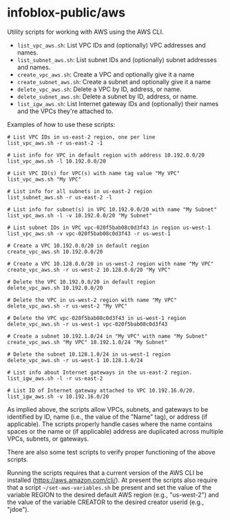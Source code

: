 # infoblox-public/aws

Utility scripts for working with AWS using the AWS CLI.

* `list_vpc_aws.sh`: List VPC IDs and (optionally) VPC addresses and
  names.
* `list_subnet_aws.sh`: List subnet IDs and (optionally) subnet
  addresses and names.
* `create_vpc_aws.sh`: Create a VPC and optionally give it a name
* `create_subnet_aws.sh`: Create a subnet and optionally give it a name
* `delete_vpc_aws.sh`: Delete a VPC by ID, address, or name.
* `delete_subnet_aws.sh`: Delete a subnet by ID, address, or name.
* `list_igw_aws.sh`: List Internet gateway IDs and (optionally) their
  names and the VPCs they're attached to.

Examples of how to use these scripts:

    # List VPC IDs in us-east-2 region, one per line
    list_vpc_aws.sh -r us-east-2 -1

    # List info for VPC in default region with address 10.192.0.0/20
    list_vpc_aws.sh -l 10.192.0.0/20

    # List VPC ID(s) for VPC(s) with name tag value "My VPC"
    list_vpc_aws.sh "My VPC"

    # List info for all subnets in us-east-2 region
    list_subnet_aws.sh -r us-east-2 -l

    # List info for subnet(s) in VPC 10.192.0.0/20 with name "My Subnet"
    list_vpc_aws.sh -l -v 10.192.0.0/20 "My Subnet"

    # List subnet IDs in VPC vpc-020f5bab08c0d3f43 in region us-west-1
    list_vpc_aws.sh -v vpc-020f5bab08c0d3f43 -r us-west-1

    # Create a VPC 10.192.0.0/20 in default region
    create_vpc_aws.sh 10.192.0.0/20

    # Create a VPC 10.128.0.0/20 in us-west-2 region with name "My VPC"
    create_vpc_aws.sh -r us-west-2 10.128.0.0/20 "My VPC"

    # Delete the VPC 10.192.0.0/20 in default region
    delete_vpc_aws.sh 10.192.0.0/20

    # Delete the VPC in us-west-2 region with name "My VPC"
    delete_vpc_aws.sh -r us-west-2 "My VPC"

    # Delete the VPC vpc-020f5bab08c0d3f43 in us-west-1 region
    delete_vpc_aws.sh -r us-west-1 vpc-020f5bab08c0d3f43

    # Create a subnet 10.192.1.0/24 in "My VPC" with name "My Subnet"
    create_vpc_aws.sh "My VPC" 10.192.1.0/24 "My Subnet"

    # Delete the subnet 10.128.1.0/24 in us-west-1 region
    delete_vpc_aws.sh -r us-west-1 10.128.1.0/24

    # List info about Internet gateways in the us-east-2 region.
    list_igw_aws.sh -l -r us-east-2

    # List ID of Internet gateway attached to VPC 10.192.16.0/20.
    list_igw_aws.sh -v 10.192.16.0/20

As implied above, the scripts allow VPCs, subnets, and gateways to be
identified by ID, name (i.e., the value of the "Name" tag), or address
(if applicable). The scripts properly handle cases where the name
contains spaces or the name or (if applicable) address are duplicated
across multiple VPCs, subnets, or gateways.

There are also some test scripts to verify proper functioning of the
above scripts.

Running the scripts requires that a current version of the AWS CLI be
installed (<https://aws.amazon.com/cli/>). At present the scripts also
require that a script `~/set-aws-variables.sh` be present and set the
value of the variable REGION to the desired default AWS region (e.g.,
"us-west-2") and the value of the variable CREATOR to the desired
creator userid (e.g., "jdoe").
